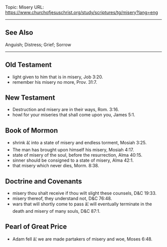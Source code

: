 Topic: Misery
URL: https://www.churchofjesuschrist.org/study/scriptures/tg/misery?lang=eng

---

## See Also

Anguish; Distress; Grief; Sorrow

---

## Old Testament

- light given to him that is in misery, Job 3:20.
- remember his misery no more, Prov. 31:7.

## New Testament

- Destruction and misery are in their ways, Rom. 3:16.
- howl for your miseries that shall come upon you, James 5:1.

## Book of Mormon

- shrink â¦ into a state of misery and endless torment, Mosiah 3:25.
- The man has brought upon himself his misery, Mosiah 4:17.
- state of misery of the soul, before the resurrection, Alma 40:15.
- sinner should be consigned to a state of misery, Alma 42:1.
- that misery which never dies, Morm. 8:38.

## Doctrine and Covenants

- misery thou shalt receive if thou wilt slight these counsels, D&C 19:33.
- misery thereof, they understand not, D&C 76:48.
- wars that will shortly come to pass â¦ will eventually terminate in the death and misery of many souls, D&C 87:1.

## Pearl of Great Price

- Adam fell â¦ we are made partakers of misery and woe, Moses 6:48.

